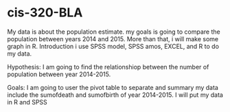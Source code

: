 # cis-320-BLA
My data is about the population estimate. my goals is going to compare the population between years 2014 and 2015. More than that, i will make some graph in R. 
Introduction
  i use SPSS model, SPSS amos, EXCEL, and R to do my data.

Hypothesis:
I am going to find the relationshiop between the number of population between year 2014-2015.

Goals:
I am going to user the pivot table to separate and summary my data include the sumofdeath and sumofbirth of year 2014-2015. I will put my data in R and SPSS
